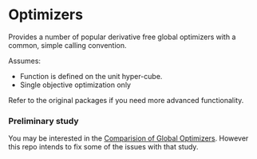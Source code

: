 
# Optimizers

Provides a number of popular derivative free global optimizers with a common, simple calling convention. 

Assumes:

- Function is defined on the unit hyper-cube. 
- Single objective optimization only

Refer to the original packages if you need more advanced functionality. 

### Preliminary study

You may be interested in the [Comparision of Global Optimizers](https://www.microprediction.com/blog/optimize). However this repo
intends to fix some of the issues with that study. 

